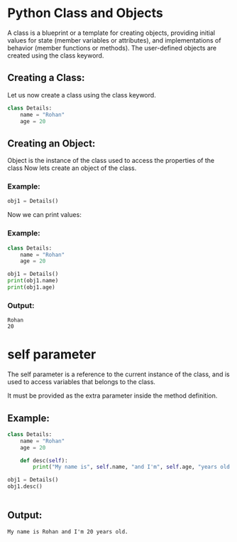 # Python Class and Objects
A class is a blueprint or a template for creating objects, providing initial values for state (member variables or attributes), and implementations of behavior (member functions or methods). The user-defined objects are created using the class keyword.
 

## Creating a Class:
Let us now create a class using the class keyword.
 
```python
class Details:
    name = "Rohan"
    age = 20
 ```

## Creating an Object:
Object is the instance of the class used to access the properties of the class
Now lets create an object of the class.

### Example:
```python
obj1 = Details() 
```

Now we can print values:

### Example:
```python
class Details:
    name = "Rohan"
    age = 20

obj1 = Details()
print(obj1.name)
print(obj1.age)
```
### Output:
```
Rohan
20
```


# self parameter
The self parameter is a reference to the current instance of the class, and is used to access variables that belongs to the class.

It must be provided as the extra parameter inside the method definition. 

 

## Example:
```python
class Details:
    name = "Rohan"
    age = 20

    def desc(self):
        print("My name is", self.name, "and I'm", self.age, "years old.")

obj1 = Details()
obj1.desc()
 
```
## Output:
```
My name is Rohan and I'm 20 years old.
```
